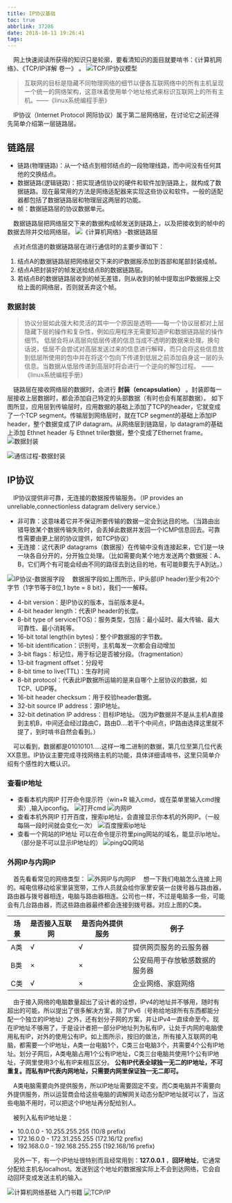 ```yaml
---
title: IP协议基础
toc: true
abbrlink: 37286
date: 2018-10-11 19:26:41
tags:
---
```


&emsp;网上快速阅读所获得的知识只是轮廓，要看清知识的面目就要啃书：《计算机网络》、《TCP/IP详解 卷一》 。
![TCP/IP协议模型](http://ww1.sinaimg.cn/large/005BIQVbgy1fvi66culs3j30if0d674z.jpg)

>互联网的目标是隐藏不同物理网络的细节以便各互联网络中的所有主机呈现一个统一的网络架构，这意味着使用单个地址格式来标识互联网上的所有主机。——《linux系统编程手册》

&emsp;IP协议（Internet Protocol 网际协议）属于第二层网络层，在讨论它之前还得先简单介绍第一层链路层。

## 链路层
- 链路(物理链路)：从一个结点到相邻结点的一段物理线路，而中间没有任何其他的交换结点。
- 数据链路(逻辑链路)：把实现通信协议的硬件和软件加到链路上，就构成了数据链路。现在最常用的方法是网络适配器来实现这些协议和软件。一般的适配器都包括了数据链路层和物理层这两层的功能。
- 帧：数据链路层的协议数据单元。

&emsp;数据链路层把网络层交下来的数据构成帧发送到链路上，以及把接收到的帧中的数据去除并交给网络层。
![《计算机网络》-数据链路层](http://ww1.sinaimg.cn/large/005BIQVbgy1fw4jh07kotj30f704vdg5.jpg)

&emsp;点对点信道的数据链路层在进行通信时的主要步骤如下：
1. 结点A的数据链路层把网络层交下来的IP数据报添加到首部和尾部封装成帧。
2. 结点A把封装好的帧发送给结点B的数据链路层。
3. 若结点B的数据链路层收到的帧无差错，则从收到的帧中提取出IP数据报上交给上面的网络层，否则就丢弃这个帧。

### 数据封装
>协议分层如此强大和灵活的其中一个原因是透明——每一个协议层都对上层隐藏下层的操作和复杂性，例如应用程序无需要知道IP和数据链路层的操作细节。
低层会将从高层向低层传递的信息当成不透明的数据来处理。换句话说，低层不会尝试对高层发送过来的信息进行解释，而只会将这些信息放到低层所使用的包中并在将这个包向下传递到低层之前添加自身这一层的头信息。当数据从低层传递到高层时将会进行一个逆向的解包过程。
——《linux系统编程手册》

&emsp;链路层在接收网络层的数据时，会进行 __封装（encapsulation）__ 。封装即每一层接收上层数据时，都会添加自己特定的头部数据（有时也会有尾部数据）。 如下图所显，应用层到传输层时，应用数据的基础上添加了TCP的header，它就变成了一个TCP segment。传输层到网络层时，就在TCP segment的基础上添加IP header，整个数据变成了IP datagram。从网络层到链路层，Ip datagram的基础上添加 Ethnet header 与 Ethnet triler数据，整个变成了Ethernet frame。
![数据封装](http://ww1.sinaimg.cn/large/005BIQVbgy1fw96jkuzd8j30hh0ba3za.jpg)

![通信过程-数据封装](http://ww1.sinaimg.cn/large/005BIQVbgy1fwa14u9cyog30zj0j4acu.gif)

## IP协议
&emsp;IP协议提供非可靠，无连接的数据报传输服务。（IP provides an unreliable,connectionless datagram delivery service.）
- 非可靠：这意味着它并不保证所要传输的数据一定会到达目的地。（当路由出错导致某个数据传输失败时，会丢掉此数据并发回一个ICMP信息回去。可靠性需要由更上层的协议提供，如TCP协议）
- 无连接：这代表IP datagrams（数据报）在传输中没有连接起来，它们是一块一块各自分开的，分开独立处理。（比如需要向某个地方发送两个数据报：A、B，它们两个有可能会经由不同的路径去到达目的地，有可能B要先于A到达。）

![IP协议-数据报字段](http://ww1.sinaimg.cn/large/005BIQVbgy1fwaaneh7nyj30ep0anjs5.jpg)
&emsp;数据报字段如上图所示，IP头部(IP header)至少有20个字节（1字节等于8位,1 byte = 8 bit），我们一一解释。
- 4-bit version：是IP协议的版本，当前版本是4。
- 4-bit header length：代表IP header的长度。
- 8-bit type of service(TOS)：服务类型，包括：最小延时、最大传输、最大可靠性、最小消耗等。
- 16-bit total length(in bytes)：整个IP数据报的字节数。
- 16-bit identification：识别号，主机每发一次都会自动增加
- 3-bit flags：标记位，用于标记是否被分段。（fragmentation）
- 13-bit fragment offset：分段号
- 8-bit time to live(TTL)：生存时间
- 8-bit protocol：代表此IP数据所运输的是来自哪个上层协议的数据，如TCP、UDP等。
- 16-bit header checksum：用于校验header数据。
- 32-bit source IP address：源IP地址。
- 32-bit detination IP address：目标IP地址。（因为IP数据并不是从主机A直接到主机B，中间还会经过路由C，路由D....若干个中间点，IP路由选择这里就不提了，到时啃书自然会看到。）

&emsp;可以看到，数据都是01010101.....这样一堆二进制的数据，第几位至第几位代表XX意思。IP协议主要完成寻找网络主机的功能，具体详细请啃书，这里只简单介绍有个感性的大概认识。

### 查看IP地址
- 查看本机内网IP 
打开命令提示符（win+R 输入cmd，或在菜单里输入cmd搜索）,输入ipconfig。
![打开cmd](http://ww1.sinaimg.cn/large/005BIQVbgy1fupe1tykypj314s0nawr3.jpg)
![内网IP](http://ww1.sinaimg.cn/large/005BIQVbgy1fupdzr3nbcj30rl0efwf7.jpg)
- 查看本机外网IP
打开百度，搜索ip地址，会直接显示你本机的外网IP。（一般每隔一段时间就会变化一次）
![百度搜索ip地址](http://ww1.sinaimg.cn/large/005BIQVbgy1fupe5ixmprj31hc0hhq97.jpg)
- 查看一个网站的IP地址
可以在命令提示符里ping网站的域名，能显示Ip地址。（部分是不可以显示IP地址的）
![pingQQ网站](http://ww1.sinaimg.cn/large/005BIQVbgy1fupe8csdqhj30rl0ef3yx.jpg)

### 外网IP与内网IP
&emsp;首先看看常见的网络类型：
![外网IP与内网IP](http://ww1.sinaimg.cn/large/005BIQVbgy1fuoemhdd56j30rr0iwjs6.jpg)
&emsp;想一下我们电脑怎么连接上网的。喊电信移动给家里装宽带，工作人员就会给你家里安装一台拨号器与路由器，路由器与拨号器相连，电脑与路由器相连。公司也一样，不过是电脑多一些，可能会有几台路由器，而这些路由器最终都会连接到拨号器。对应上图的C类。

场景|是否接入互联网|是否向外提供服务|例子
---|---|---|---
A类|√|√|提供网页服务的云服务器
B类|×|×|公安局用于存放敏感数据的服务器
C类|√|×|企业网络、家庭网络


&emsp;由于接入网络的电脑数量超出了设计者的设想，IPv4的地址并不够用，随时有超出的可能，所以提出了很多解决方案，除了IPv6（号称给地球所有东西都能分配一个独立的IP地址）之外，还有划分子网的方案，并让IPv4一直续命至今。现在IP地址不够用了，于是设计者把一部分IP地址列为私有IP，让处于内网的电脑使用私有IP，对外的使用公有IP。如上图所示，按旧的做法，所有接入互联网的电脑，都需要一个IP地址，A类一台电脑1个，C类三台电脑3个，共需要4个公有IP地址。划分子网后，A类电脑占用1个公有IP地址，C类三台电脑共使用1个公有IP地址，子网里使用3个私有IP来相互区分。  __公有IP代表全球独一无二的IP地址，不可重复。而私有IP代表内网地址，只需要内网里保证独一无二即可。__ 

&emsp;A类电脑需要向外提供服务，所以IP地址需要固定不变。而C类电脑并不需要向外提供服务，所以运营商会给这些电脑的调解网关动态分配IP地址就可以了，当这些电脑不用时，可以把这个IP地址再分配给别人。

&emsp;被列入私有IP地址是：
- 10.0.0.0        -   10.255.255.255  (10/8 prefix)
- 172.16.0.0      -   172.31.255.255  (172.16/12 prefix)
- 192.168.0.0     -   192.168.255.255 (192.168/16 prefix)

&emsp;另外一下，有一个IP地址很特别而且经常用到：__127.0.0.1__ ，__回环地址__，它通常分配给主机名localhost。发送到这个地址的数据报实际上不会到达网络，它会自动回环变成发送主机的输入。


![计算机网络基础 入门书籍](http://ww1.sinaimg.cn/large/005BIQVbgy1fz2viksb8vj30ss0exq8m.jpg)
![TCP/IP](http://ww1.sinaimg.cn/large/005BIQVbgy1fz2vnupc6dj30t10dj0w1.jpg)